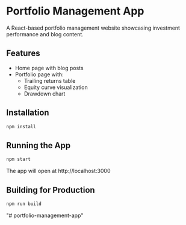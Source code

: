 # Portfolio Management App

A React-based portfolio management website showcasing investment performance and blog content.

## Features

- Home page with blog posts
- Portfolio page with:
  - Trailing returns table
  - Equity curve visualization
  - Drawdown chart

## Installation

```bash
npm install
```

## Running the App

```bash
npm start
```

The app will open at http://localhost:3000

## Building for Production

```bash
npm run build
```

"# portfolio-management-app" 
